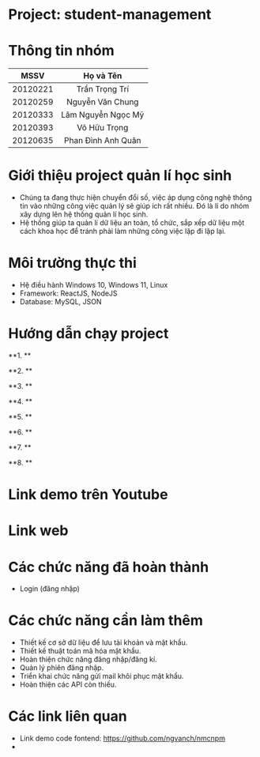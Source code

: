 # Project: student-management

# Thông tin nhóm
| MSSV | Họ và Tên |
| :---: | :---: |
| 20120221 | Trần Trọng Trí | 
| 20120259 | Nguyễn Văn Chung | 
| 20120333 | Lâm Nguyễn Ngọc Mỹ |
| 20120393 |  Võ Hữu Trọng |
| 20120635 | Phan Đình Anh Quân |

# Giới thiệu project quản lí học sinh
- Chúng ta đang thực hiện chuyển đổi số, việc áp dụng công nghệ thông tin vào những công việc quản lý sẽ giúp ích rất nhiều. Đó là lí do nhóm xây dựng lên hệ thống quản lí học sinh.
- Hệ thống giúp ta quản lí dữ liệu an toàn, tổ chức, sắp xếp dữ liệu một cách khoa học để tránh phải làm những công việc lặp đi lặp lại.

# Môi trường thực thi

- Hệ điều hành Windows 10, Windows 11, Linux
- Framework: ReactJS, NodeJS
- Database: MySQL, JSON

# Hướng dẫn chạy project 

**1. **



**2. **



**3. **



**4. **




**5.  **




**6. **




**7. **




**8. **



# Link demo trên Youtube 


# Link web 


# Các chức năng đã hoàn thành
- Login (đăng nhập)



# Các chức năng cần làm thêm
- Thiết kế cơ sở dữ liệu để lưu tài khoản và mật khẩu.
- Thiết kế thuật toán mã hóa mật khẩu.
- Hoàn thiện chức năng đăng nhập/đăng kí.
- Quản lý phiên đăng nhập.
- Triển khai chức năng gửi mail khôi phục mật khẩu.
- Hoàn thiện các API còn thiếu.


# Các link liên quan
- Link demo code fontend: https://github.com/ngvanch/nmcnpm
- 
